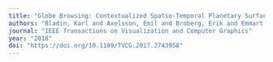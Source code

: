 ```yaml
---
title: "Globe Browsing: Contextualized Spatio-Temporal Planetary Surface Visualization"
authors: "Bladin, Karl and Axelsson, Emil and Broberg, Erik and Emmart, Carter and Ljung, Patric and Bock, Alexander and Ynnerman, Anders"
journal: "IEEE Transactions on Visualization and Computer Graphics"
year: "2018"
doi: "https://doi.org/10.1109/TVCG.2017.2743958"
---
```

